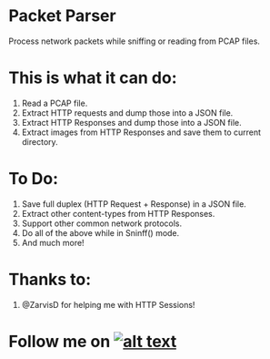 # Packet Parser
Process network packets while sniffing or reading from PCAP files.

# This is what it can do:
  1. Read a PCAP file.
  2. Extract HTTP requests and dump those into a JSON file.
  3. Extract HTTP Responses and dump those into a JSON file.
  4. Extract images from HTTP Responses and save them to current directory.
  
# To Do:
  1. Save full duplex (HTTP Request + Response) in a JSON file.
  2. Extract other content-types from HTTP Responses.
  3. Support other common network protocols.
  4. Do all of the above while in Sninff() mode.
  5. And much more!
  
 
 [1.1]: http://i.imgur.com/tXSoThF.png (twitter icon with padding)
 [1]: https://twitter.com/kapil_khot
  
 
 # Thanks to:
 
 1. @ZarvisD for helping me with HTTP Sessions!

 # Follow me on [![alt text][1.1]][1]
